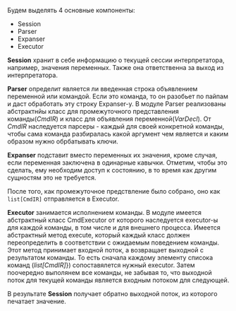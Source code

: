 Будем выделять 4 основные компоненты:

* Session
* Parser
* Expanser
* Executor

**Session** хранит в себе информацию о текущей сессии интерпретатора, например, значения переменных. Также она ответственна за выход из интерпретатора.

**Parser** определит является ли введенная строка объявлением переменной или командой. Если это команда, то он разобьет по пайпам и даст обработать эту строку Expanser-у. В модуле Parser реализованы абстрактнйы класс для промежуточного представления команды(_CmdIR_) и класс для объявления переменной(_VarDecl_). От _CmdIR_ наследуется парсеры - каждый для своей конкретной команды, чтобы сама команда разбиралась какой аргумент чем является и каким образом нужно обрбатывать ключи.

**Expanser** подставит вместо переменных их значения, кроме случая, если переменная заключена в одинарные кавычки. Отметим, чтобы это сделать, ему необходим доступ к состоянию, в то время как другим сущностям это не требуется.

После того, как промежуточное предствление было собрано, оно как `list[CmdIR]` отправляется в Executor.

**Executor** занимается исполнением команды. В модуле имеется абстрактный класс CmdExecutor от которого наследуется executor-ы для каждой команды, в том числе и для внешнего процесса. Имеется абстрактный метод execute, который каждый класс должен переопределить в соответствии с ожидаемым поведением команды. Этот метод принимает входной поток, а возвращает выходной с результатом команды. То есть сначала каждому элементу списока команд (_list[CmdIR]_}) сопоставялется нужный executor. Затем поочередно выполянем все команды, не забывая то, что выходной поток для текущей команды является входным потоком для следующей.

В результате **Session** получает обратно выходной поток, из которого печатает значение.
